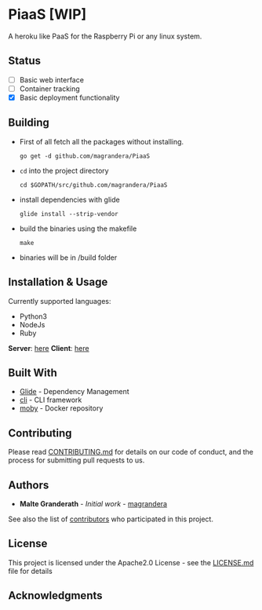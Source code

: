 # PiaaS [WIP]

A heroku like PaaS for the Raspberry Pi or any linux system.

## Status
- [ ] Basic web interface
- [ ] Container tracking
- [x] Basic deployment functionality

## Building

+ First of all fetch all the packages without installing.
    ```shell
    go get -d github.com/magrandera/PiaaS
    ```
+ `cd` into the project directory
    ```shell
    cd $GOPATH/src/github.com/magrandera/PiaaS
    ```
+ install dependencies with glide
    ```shell
    glide install --strip-vendor
    ```
+ build the binaries using the makefile
    ```shell
    make
    ```
+ binaries will be in /build folder

## Installation & Usage

Currently supported languages:
- Python3
- NodeJs
- Ruby

**Server**: [here](doc/GUIDE_Server.md)
**Client**: [here](doc/GUIDE_Client.md)

## Built With

* [Glide](https://github.com/Masterminds/glide) - Dependency Management
* [cli](https://github.com/urfave/cli) - CLI framework
* [moby](https://github.com/moby/moby) - Docker repository

## Contributing

Please read [CONTRIBUTING.md](CONTRIBUTING.md) for details on our code of conduct, and the process for submitting pull requests to us.

## Authors

* **Malte Granderath** - *Initial work* - [magrandera](https://github.com/magrandera)

See also the list of [contributors](https://github.com/magrandera/PiaaS-go/graphs/contributors) who participated in this project.

## License

This project is licensed under the Apache2.0 License - see the [LICENSE.md](LICENSE.md) file for details

## Acknowledgments
